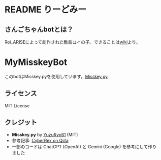# README りーどみー
## さんごちゃんbotとは？
Roi_ARISEによって創作された敷島ロイの子。できることは[wiki](https://github.com/RoiARISE/sango_chan/wiki)より。

# MyMisskeyBot

このbotはMisskey.pyを使用しています。[Misskey.py](https://github.com/YuzuRyo61/Misskey.py).

## ライセンス
MIT License

## クレジット
- **Misskey.py** by [YuzuRyo61](https://github.com/YuzuRyo61/Misskey.py) (MIT)
- 参考記事: [CyberRex on Qiita](https://qiita.com/CyberRex/items/e49828dba8e5867d8b26)
- 一部のコードは ChatGPT (OpenAI) と Gemini (Google) を参考にして作りました
